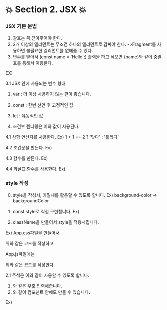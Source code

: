 # :collision: Section 2. JSX :collision:

### JSX 기본 문법

1. 괄호는 꼭 닫아주어야 한다.
2. 2개 이상의 엘리먼트는 무조건 하나의 엘리먼트로 감싸야 한다.
   ->Fragment를 사용하면 불필요한 엘리먼트를 없에줄 수 있다.
3. 변수를 받아서 (const name = 'Hello';) 출력을 하고 싶으면 {name}와 같이 중괄호를 통해서 이용한다.

EX)

<!-- 
import React, { Component } from 'react';

class App extends Component {
  render() {
    const name = 'Hello';
    return (
      <div>
        <h1>안녕하세요 리액트</h1>
        hello {name}
      </div>
    );
  }
}

export default App; 
-->

3.1 JSX 안에 사용되는 변수 형태
   1. var : 더 이상 사용하지 않는 편이 좋습니다.
   2. const : 한번 선언 후 고정적인 값
   3. let : 유동적인 값

4. 조건부 렌더링은 이와 값이 사용된다.

4.1 삼항 연산자를 사용한다.
Ex) 1 + 1 == 2 ? '맞다' : '틀리다' 

4.2 조건문을 만든다.
 Ex)<!-- name === 'Hello' && <div>Hello</div> -->
    
4.3 함수를 만든다.
Ex) 
<!--
(function(){
    if(value === 1) return <div>1이다!</div>
    if(value === 2) return <div>2이다!</div>
    if(value === 3) return <div>3이다!</div>
    return <div>없다</div>
})()
-->
4.4 화살표 함수를 사용한다.
Ex)
<!-- 
import React, { Component } from 'react';

class App extends Component {
  render() {
    const name = 'Hello';
    const value = 3;
    return (
      <div>
        {
        (() => {
          if (value === 1) return <div>1이다!</div>;
          if (value === 2) return <div>2이다!</div>;
          if (value === 3) return <div>3이다!</div>;
          return <div>없다</div>;
        })()
        }
      </div>
    );
  }
}

export default App; 
-->

### style 작성 

0. style을 작성시, 카밀체를 활용할 수 있도록 합니다. 
Ex) background-color => backgroundColor

1. const style로 직접 구현합니다.
Ex)
<!-- 
import React, { Component } from 'react';

class App extends Component {
  render() {
    const style = {
      backgroundColor: 'black',
      padding: '16px',
      color: 'white',
      fontsize: '36px'
    };
    return (
      <div style = {style}>
        안녕하세요
      </div>
    );
  }
}

export default App; 
-->

2. className을 만들어서 style을 적용시킵니다.

Ex)
App.css파일을 만들어서 
<!-- 
.App{
  background: black;
  color: aqua;
  font-size:36px;
  padding: 1rem;
  font-weight: 600;
} 
-->
위와 같은 코드를 작성하고 

App.js파일에는 

<!-- 
import React, { Component } from 'react';
import './App.css';

class App extends Component {
  render() {
    return (
      <div className="App">
        안녕하세요
      </div>
    );
  }
} 

export default App;
-->

위와 같은 코드를 작성한다.

2.1 주석은 이와 같이 사용할 수 있도록 합니다.

1. <!--{/*주석은 이렇게 달아 줄 수 있도록 합니다.*/}--> 와 같은 부호 입력해줍니다.
2. <!--<h1 /* 컴포넌트 안에도 남길 수 있다 */></h1>--> 와 같이 컴포넌트 안에도 만들 수 있습니다. 

Ex)
<!-- 
import React, { Component } from 'react';
import './App.css';

class App extends Component {
  render() {
    return (
      <div>
         {/*주석은 이렇게 달아 줄 수 있도록 합니다.*/}
        <h1 /* 컴포넌트 안에도 남길 수 있다 */>리엑트</h1>
      </div>
    );
  }
}

export default App; 
-->
